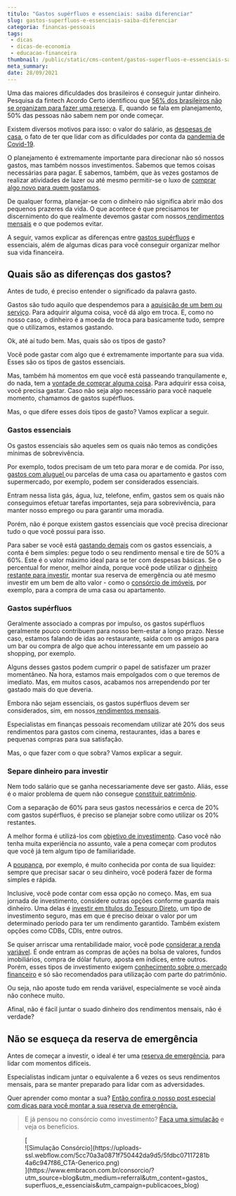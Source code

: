 ```yaml
---
titulo: "Gastos supérfluos e essenciais: saiba diferenciar"
slug: gastos-superfluos-e-essenciais-saiba-diferenciar
categoria: financas-pessoais
tags:
 - dicas
 - dicas-de-economia
 - educacao-financeira
thumbnail: /public/static/cms-content/gastos-superfluos-e-essenciais-saiba-diferenciar.jpg
meta_summary: 
date: 28/09/2021
---
```

Uma das maiores dificuldades dos brasileiros é conseguir juntar dinheiro. Pesquisa da fintech Acordo Certo identificou que [56% dos brasileiros não se organizam para fazer uma reserva](https://exame.com/invest/56-dos-brasileiros-tem-dificuldades-para-guardar-dinheiro/). E, quando se fala em planejamento, 50% das pessoas não sabem nem por onde começar.

Existem diversos motivos para isso: o valor do salário, as [despesas de casa](https://www.embracon.com.br/blog/como-economizar-nas-contas-de-casa-em-tempos-de-crise-economica), o fato de ter que lidar com as dificuldades por conta da [pandemia de Covid-19](https://www.embracon.com.br/blog/habitos-de-consumo-antes-durante-e-pos-pandemia).

O planejamento é extremamente importante para direcionar não só nossos gastos, mas também nossos investimentos. Sabemos que temos coisas necessárias para pagar. E sabemos, também, que às vezes gostamos de realizar atividades de lazer ou até mesmo permitir-se o luxo de [comprar algo novo para quem gostamos](https://www.embracon.com.br/blog/compras-de-natal-como-gastar-pouco-e-presentear-toda-a-familia).

De qualquer forma, planejar-se com o dinheiro não significa abrir mão dos pequenos prazeres da vida. O que acontece é que precisamos ter discernimento do que realmente devemos gastar com nossos[ rendimentos mensais](https://www.embracon.com.br/blog/como-comecar-2021-com-a-conta-no-azul) e o que podemos evitar.

A seguir, vamos explicar as diferenças entre [gastos supérfluos](https://www.embracon.com.br/blog/quais-sao-as-despesas-superfluas-que-podem-ser-cortadas-do-dia-a-dia) e essenciais, além de algumas dicas para você conseguir organizar melhor sua vida financeira.

Quais são as diferenças dos gastos?
-----------------------------------

Antes de tudo, é preciso entender o significado da palavra gasto.

Gastos são tudo aquilo que despendemos para a [aquisição de um bem ou serviço](https://www.embracon.com.br/blog/quero-comprar-uma-casa-ou-carro-com-consorcio-por-onde-comecar). Para adquirir alguma coisa, você dá algo em troca. E, como no nosso caso, o dinheiro é a moeda de troca para basicamente tudo, sempre que o utilizamos, estamos gastando.

Ok, até aí tudo bem. Mas, quais são os tipos de gasto?

Você pode gastar com algo que é extremamente importante para sua vida. Esses são os tipos de gastos essenciais.

Mas, também há momentos em que você está passeando tranquilamente e, do nada, tem a [vontade de comprar alguma coisa](https://www.embracon.com.br/blog/divida-de-cartao-de-credito-como-sair-dela-e-nao-entrar-mais). Para adquirir essa coisa, você precisa gastar. Caso não seja algo necessário para você naquele momento, chamamos de gastos supérfluos.

Mas, o que difere esses dois tipos de gasto? Vamos explicar a seguir.

### Gastos essenciais

Os gastos essenciais são aqueles sem os quais não temos as condições mínimas de sobrevivência.

Por exemplo, todos precisam de um teto para morar e de comida. Por isso, [gastos com aluguel ](https://www.embracon.com.br/blog/como-sair-do-aluguel-definitivamente)ou parcelas de uma casa ou apartamento e gastos com supermercado, por exemplo, podem ser considerados essenciais.

Entram nessa lista gás, água, luz, telefone, enfim, gastos sem os quais não conseguimos efetuar tarefas importantes, seja para sobrevivência, para manter nosso emprego ou para garantir uma moradia.

Porém, não é porque existem gastos essenciais que você precisa direcionar tudo o que você possui para isso.

Para saber se você está [gastando demais](https://www.embracon.com.br/blog/como-identificar-e-eliminar-gastos-desnecessarios) com os gastos essenciais, a conta é bem simples: pegue todo o seu rendimento mensal e tire de 50% a 60%. Este é o valor máximo ideal para se ter com despesas básicas. Se o percentual for menor, melhor ainda, porque você pode utilizar o [dinheiro restante para investir](https://www.embracon.com.br/blog/conheca-4-opcoes-para-quem-quer-comecar-a-investir), montar sua reserva de emergência ou até mesmo investir em um bem de alto valor - como o [consórcio de imóveis](https://www.embracon.com.br/blog/como-funciona-consorcio-de-imoveis), por exemplo, para a compra de uma casa ou apartamento.

### Gastos supérfluos

Geralmente associado a compras por impulso, os gastos supérfluos geralmente pouco contribuem para nosso bem-estar a longo prazo. Nesse caso, estamos falando de idas ao restaurante, saída com os amigos para um bar ou compra de algo que achou interessante em um passeio ao shopping, por exemplo.

Alguns desses gastos podem cumprir o papel de satisfazer um prazer momentâneo. Na hora, estamos mais empolgados com o que teremos de imediato. Mas, em muitos casos, acabamos nos arrependendo por ter gastado mais do que deveria.

Embora não sejam essenciais, os gastos supérfluos devem ser considerados, sim, em nossos[ rendimentos mensais](https://www.embracon.com.br/blog/entenda-a-importancia-da-educacao-financeira-na-sua-vida).

Especialistas em finanças pessoais recomendam utilizar até 20% dos seus rendimentos para gastos com cinema, restaurantes, idas a bares e pequenas compras para sua satisfação.

Mas, o que fazer com o que sobra? Vamos explicar a seguir.

### Separe dinheiro para investir

Nem todo salário que se ganha necessariamente deve ser gasto. Aliás, esse é o maior problema de quem não consegue [constituir patrimônio](https://www.embracon.com.br/blog/e-possivel-aumentar-o-patrimonio-saiba-aqui).

Com a separação de 60% para seus gastos necessários e cerca de 20% com gastos supérfluos, é preciso se planejar sobre como utilizar os 20% restantes.

A melhor forma é utilizá-los com [objetivo de investimento](https://www.embracon.com.br/blog/8-motivos-que-comprovam-que-consorcio-e-investimento). Caso você não tenha muita experiência no assunto, vale a pena começar com produtos que você já tem algum tipo de familiaridade.

A [poupança](https://www.embracon.com.br/blog/consorcio-ou-poupanca-quais-sao-as-diferencas-e-como-escolher), por exemplo, é muito conhecida por conta de sua liquidez: sempre que precisar sacar o seu dinheiro, você poderá fazer de forma simples e rápida.

Inclusive, você pode contar com essa opção no começo. Mas, em sua jornada de investimento, considere outras opções conforme guarda mais dinheiro. Uma delas é [investir em títulos do Tesouro Direto](https://www.embracon.com.br/blog/tesouro-direto-guia-rapido-com-tudo-o-que-voce-precisa-saber), um tipo de investimento seguro, mas em que é preciso deixar o valor por um determinado período para ter um rendimento garantido. Também existem opções como CDBs, CDIs, entre outros.

Se quiser arriscar uma rentabilidade maior, você pode [considerar a renda variável](https://www.embracon.com.br/blog/investimentos-alto-risco-vale-a-pena). É onde entram as compras de ações na bolsa de valores, fundos imobiliários, compra de dólar futuro, aposta em índices, entre outros. Porém, esses tipos de investimento exigem [conhecimento sobre o mercado financeiro](https://www.embracon.com.br/blog/perfil-de-investidor-conheca-os-tipos-e-saiba-qual-e-o-seu) e só são recomendados para utilização com parte do patrimônio.

Ou seja, não aposte tudo em renda variável, especialmente se você ainda não conhece muito.

Afinal, não é fácil juntar o suado dinheiro dos rendimentos mensais, não é verdade?

Não se esqueça da reserva de emergência
---------------------------------------

Antes de começar a investir, o ideal é ter uma [reserva de emergência](https://www.embracon.com.br/blog/reserva-financeira-como-preparar-a-sua), para lidar com momentos difíceis.

Especialistas indicam juntar o equivalente a 6 vezes os seus rendimentos mensais, para se manter preparado para lidar com as adversidades.

Quer aprender como montar a sua? [Então confira o nosso post especial com dicas para você montar a sua reserva de emergência.](https://www.embracon.com.br/blog/como-fazer-uma-reserva-de-emergencia)

> E já pensou no consórcio como investimento? [Faça uma simulação](https://www.embracon.com.br/consorcio/?utm_source=blog&utm_medium=referral&utm_content=gastos_superfluos_e_essenciais&utm_campaign=publicacoes_blog) e veja os benefícios.

<figure class="w-richtext-figure-type-image w-richtext-align-center">[<div>![Simulação Consórcio](https://uploads-ssl.webflow.com/5cc70a3a0871f750442da9d5/5fdbc07117281b4a6c947f86_CTA-Generico.png)</div>](https://www.embracon.com.br/consorcio/?utm_source=blog&utm_medium=referral&utm_content=gastos_superfluos_e_essenciais&utm_campaign=publicacoes_blog)</figure>
